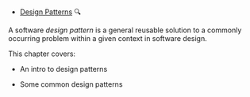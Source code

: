 * [Design Patterns](./se-pattern/) 
  <trigger for="pop:pattern-preview">:mag:</trigger>
  
<popover id="pop:pattern-preview" title="Software Design Patterns :mag:" placement="right">
  <div slot="content">
  
A software _design pattern_ is a general reusable solution to a commonly occurring problem within a given context in software design. 
  
This chapter covers:
* An intro to design patterns
* Some common design patterns

  </div>
</popover>